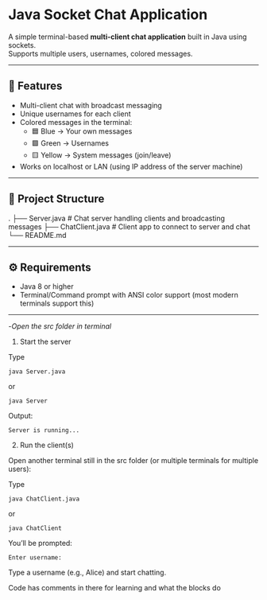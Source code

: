 # Java Socket Chat Application

A simple terminal-based **multi-client chat application** built in Java using sockets.  
Supports multiple users, usernames, colored messages.

---

## 🚀 Features
- Multi-client chat with broadcast messaging
- Unique usernames for each client
- Colored messages in the terminal:
  - 🟦 Blue → Your own messages
  - 🟩 Green → Usernames
  - 🟨 Yellow → System messages (join/leave)
- Works on localhost or LAN (using IP address of the server machine)

---

## 📂 Project Structure
.
├── Server.java # Chat server handling clients and broadcasting messages
├── ChatClient.java # Client app to connect to server and chat
└── README.md

---

## ⚙️ Requirements
- Java 8 or higher
- Terminal/Command prompt with ANSI color support (most modern terminals support this)

---

-*Open the src folder in terminal*

1. Start the server

Type

```java Server.java```

 or

 ```java Server```


Output:

```Server is running...```

2. Run the client(s)

Open another terminal still in the src folder (or multiple terminals for multiple users):

Type

```java ChatClient.java``` 

or 

```java ChatClient```


You’ll be prompted:

```Enter username:```


Type a username (e.g., Alice) and start chatting.


Code has comments in there for learning and what the blocks do 

